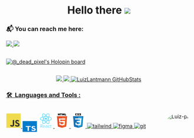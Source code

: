 <h1 align="center">Hello there <img src="https://media.giphy.com/media/hvRJCLFzcasrR4ia7z/giphy.gif" width="40"></h1>
 
 ### 📬 You can reach me here:  

<span> 
  <a href="mailto:luizzlantmann@gmail.com"><img src="https://camo.githubusercontent.com/571384769c09e0c66b45e39b5be70f68f552db3e2b2311bc2064f0d4a9f5983b/68747470733a2f2f696d672e736869656c64732e696f2f62616467652f476d61696c2d4431343833363f7374796c653d666f722d7468652d6261646765266c6f676f3d676d61696c266c6f676f436f6c6f723d7768697465"> <a href="https://www.linkedin.com/in/luiz-eduardo-campos-lantmann-b7878b226/" target="_blank"><img src="https://img.shields.io/badge/-LinkedIn-%230077B5?style=for-the-badge&logo=linkedin&logoColor=white" target="_blank"></a>
</span>

  ##
  
[![@_dead_pixel's Holopin board](https://holopin.io/api/user/board?user=_dead_pixel)](https://holopin.io/@_dead_pixel)
  
  ##
  
<div align="center">
  <a href="https://github.com/LuizLantmann">
  <img height="180" src="https://github-readme-stats-sigma-five.vercel.app/api?username=LuizLantmann&show_icons=true&theme=highcontrast&include_all_commits=false&count_private=true"/> 
<img height="180em" src="https://github-readme-stats.vercel.app/api/top-langs/?username=LuizLantmann&layout=compact&langs_count=7&theme=highcontrast"/>
<palign="center"><img src="https://github-readme-streak-stats.herokuapp.com/?user=LuizLantmann&&theme=highcontrast" alt="LuizLantmann GitHubStats" /></p>
</div>

     
  
### 🛠 &nbsp;Languages and Tools :
<div style="display: inline_block"><br>
  <a href="https://developer.mozilla.org/en-US/docs/Web/JavaScript" target="_blank" rel="noreferrer"> <img src="https://raw.githubusercontent.com/devicons/devicon/master/icons/javascript/javascript-original.svg" alt="javascript" width="40" height="40"/> </a> 
  <img align="center" alt="Typescript" height="30" width="40" src="https://raw.githubusercontent.com/devicons/devicon/master/icons/typescript/typescript-plain.svg"> <a href="https://reactjs.org/" target="_blank" rel="noreferrer"> <img src="https://raw.githubusercontent.com/devicons/devicon/master/icons/react/react-original-wordmark.svg" alt="react" width="40" height="40"/> </a> <a href="https://www.w3.org/html/" target="_blank" rel="noreferrer"> <img src="https://raw.githubusercontent.com/devicons/devicon/master/icons/html5/html5-original-wordmark.svg" alt="html5" width="40" height="40"/> </a>
   <a href="https://www.w3schools.com/css/" target="_blank" rel="noreferrer"> <img src="https://raw.githubusercontent.com/devicons/devicon/master/icons/css3/css3-original-wordmark.svg" alt="css3" width="40" height="40"/> </a> 
  <a href="https://tailwindcss.com/" target="_blank" rel="noreferrer"> <img src="https://www.vectorlogo.zone/logos/tailwindcss/tailwindcss-icon.svg" alt="tailwind" width="40" height="40"/> </a> <img align="right" alt="Luiz-pic" height="150" style="border-radius:50px;" src="https://pbs.twimg.com/media/DhmKrEMWsAEhWhv?format=jpg&name=large"> <a href="https://www.figma.com/" target="_blank" rel="noreferrer"> <img src="https://www.vectorlogo.zone/logos/figma/figma-icon.svg" alt="figma" width="40" height="40"/> </a> <a href="https://git-scm.com/" target="_blank" rel="noreferrer"> <img src="https://www.vectorlogo.zone/logos/git-scm/git-scm-icon.svg" alt="git" width="40" height="40"/> </a>
</div>

   
  ##
  
<p align="center"><img src="https://komarev.com/ghpvc/?username=LuizLantmann&style=flat-square&color=blue" alt=""></p>





